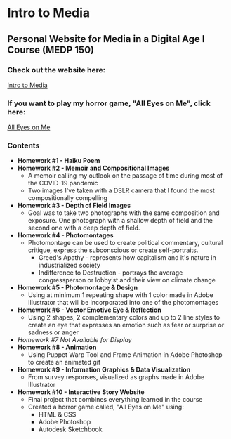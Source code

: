 # Intro to Media 
## Personal Website for Media in a Digital Age I Course (MEDP 150)

### Check out the website here:
[Intro to Media](https://neil-kuldip.github.io/Intro-to-Media/)

### If you want to play my horror game, "All Eyes on Me", click here:
[All Eyes on Me](https://neil-kuldip.github.io/Intro-to-Media/story/)

### Contents
* **Homework #1 - Haiku Poem**
* **Homework #2 - Memoir and Compositional Images**
    * A memoir calling my outlook on the passage of time during most of the COVID-19 pandemic
    * Two images I've taken with a DSLR camera that I found the most compositionally compelling 
* **Homework #3 - Depth of Field Images**
    * Goal was to take two photographs with the same composition and exposure. One photograph with a shallow depth of field and the second one with a deep depth of field. 
* **Homework #4 - Photomontages**
    * Photomontage can be used to create political commentary, cultural critique, express the subconscious or create self-portraits. 
        * Greed's Apathy - represents how capitalism and it's nature in industrialized society
        * Indifference to Destruction - portrays the average congressperson or lobbyist and their view on climate change
* **Homework #5 - Photomontage & Design**
    * Using at minimum 1 repeating shape with 1 color made in Adobe Illustrator that will be incorporated into one of the photomontages
* **Homework #6 - Vector Emotive Eye & Reflection**
    * Using 2 shapes, 2 complementary colors and up to 2 line styles to create an eye that expresses an emotion such as fear or surprise or sadness or anger
* *Homework #7 Not Available for Display*
* **Homework #8 - Animation**
    * Using Puppet Warp Tool and Frame Animation in Adobe Photoshop to create an animated gif
* **Homework #9 - Information Graphics & Data Visualization**
    * From survey responses, visualized as graphs made in Adobe Illustrator 
* **Homework #10 - Interactive Story Website**
    * Final project that combines everything learned in the course
    * Created a horror game called, "All Eyes on Me" using:
        *  HTML & CSS
        *  Adobe Photoshop
        *  Autodesk Sketchbook 

